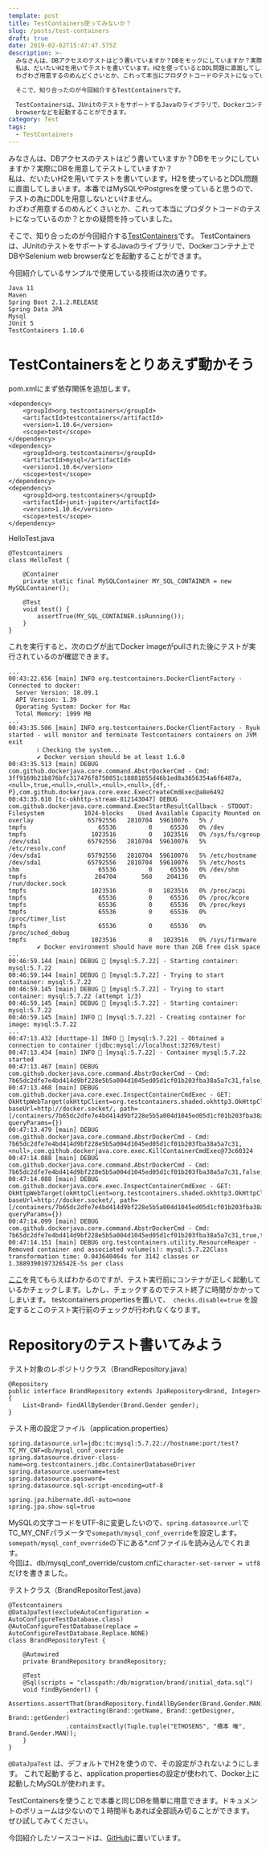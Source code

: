 ```yaml
---
template: post
title: TestContainers使ってみないか？
slug: /posts/test-containers
draft: true
date: 2019-02-02T15:47:47.575Z
description: >-
  みなさんは、DBアクセスのテストはどう書いていますか？DBをモックにしていますか？実際にDBを用意してテストしていますか？ 
  私は、だいたいH2を用いてテストを書いています。H2を使っているとDDL問題に直面してしまいます。本番ではMySQLやPostgresを使っていると思うので、テストの為にDDLを用意しないといけません。 
  わざわざ用意するのめんどくさいとか、これって本当にプロダクトコードのテストになっているのか？とかの疑問を持っていました。  

  そこで、知り合ったのが今回紹介するTestContainersです。

  TestContainersは、JUnitのテストをサポートするJavaのライブラリで、Dockerコンテナ上でDBやSelenium web
  browserなどを起動することができます。
category: Test
tags:
  - TestContainers
---
```

みなさんは、DBアクセスのテストはどう書いていますか？DBをモックにしていますか？実際にDBを用意してテストしていますか？\
私は、だいたいH2を用いてテストを書いています。H2を使っているとDDL問題に直面してしまいます。本番ではMySQLやPostgresを使っていると思うので、テストの為にDDLを用意しないといけません。\
わざわざ用意するのめんどくさいとか、これって本当にプロダクトコードのテストになっているのか？とかの疑問を持っていました。  

そこで、知り合ったのが今回紹介する[TestContainers](https://www.testcontainers.org/)です。
TestContainersは、JUnitのテストをサポートするJavaのライブラリで、Dockerコンテナ上でDBやSelenium web browserなどを起動することができます。

今回紹介しているサンプルで使用している技術は次の通りです。

```
Java 11
Maven
Spring Boot 2.1.2.RELEASE
Spring Data JPA
Mysql
JUnit 5
TestContainers 1.10.6
```

# TestContainersをとりあえず動かそう

pom.xmlにまず依存関係を追加します。

```
<dependency>
    <groupId>org.testcontainers</groupId>
    <artifactId>testcontainers</artifactId>
    <version>1.10.6</version>
    <scope>test</scope>
</dependency>
<dependency>
    <groupId>org.testcontainers</groupId>
    <artifactId>mysql</artifactId>
    <version>1.10.6</version>
    <scope>test</scope>
</dependency>
<dependency>
    <groupId>org.testcontainers</groupId>
    <artifactId>junit-jupiter</artifactId>
    <version>1.10.6</version>
    <scope>test</scope>
</dependency>
```

HelloTest.java

```
@Testcontainers
class HelloTest {

    @Container
    private static final MySQLContainer MY_SQL_CONTAINER = new MySQLContainer();

    @Test
    void test() {
        assertTrue(MY_SQL_CONTAINER.isRunning());
    }
}
```

これを実行すると、次のログが出てDocker imageがpullされた後にテストが実行されているのが確認できます。

```
...
00:43:22.656 [main] INFO org.testcontainers.DockerClientFactory - Connected to docker: 
  Server Version: 18.09.1
  API Version: 1.39
  Operating System: Docker for Mac
  Total Memory: 1999 MB
...
00:43:35.506 [main] INFO org.testcontainers.DockerClientFactory - Ryuk started - will monitor and terminate Testcontainers containers on JVM exit
        ℹ︎ Checking the system...
        ✔ Docker version should be at least 1.6.0
00:43:35.513 [main] DEBUG com.github.dockerjava.core.command.AbstrDockerCmd - Cmd: 3ff9169b21b876bfc317476f8750851c18881855d46b1ed8a3656354a6f6487a,<null>,true,<null>,<null>,<null>,<null>,{df,-P},com.github.dockerjava.core.exec.ExecCreateCmdExec@a8e6492
00:43:35.610 [tc-okhttp-stream-812143047] DEBUG com.github.dockerjava.core.command.ExecStartResultCallback - STDOUT: Filesystem           1024-blocks    Used Available Capacity Mounted on
overlay               65792556   2810704  59610076   5% /
tmpfs                    65536         0     65536   0% /dev
tmpfs                  1023516         0   1023516   0% /sys/fs/cgroup
/dev/sda1             65792556   2810704  59610076   5% /etc/resolv.conf
/dev/sda1             65792556   2810704  59610076   5% /etc/hostname
/dev/sda1             65792556   2810704  59610076   5% /etc/hosts
shm                      65536         0     65536   0% /dev/shm
tmpfs                   204704       568    204136   0% /run/docker.sock
tmpfs                  1023516         0   1023516   0% /proc/acpi
tmpfs                    65536         0     65536   0% /proc/kcore
tmpfs                    65536         0     65536   0% /proc/keys
tmpfs                    65536         0     65536   0% /proc/timer_list
tmpfs                    65536         0     65536   0% /proc/sched_debug
tmpfs                  1023516         0   1023516   0% /sys/firmware
        ✔ Docker environment should have more than 2GB free disk space
...
00:46:59.144 [main] DEBUG 🐳 [mysql:5.7.22] - Starting container: mysql:5.7.22
00:46:59.144 [main] DEBUG 🐳 [mysql:5.7.22] - Trying to start container: mysql:5.7.22
00:46:59.145 [main] DEBUG 🐳 [mysql:5.7.22] - Trying to start container: mysql:5.7.22 (attempt 1/3)
00:46:59.145 [main] DEBUG 🐳 [mysql:5.7.22] - Starting container: mysql:5.7.22
00:46:59.145 [main] INFO 🐳 [mysql:5.7.22] - Creating container for image: mysql:5.7.22
...
00:47:13.432 [ducttape-1] INFO 🐳 [mysql:5.7.22] - Obtained a connection to container (jdbc:mysql://localhost:32769/test)
00:47:13.434 [main] INFO 🐳 [mysql:5.7.22] - Container mysql:5.7.22 started
00:47:13.467 [main] DEBUG com.github.dockerjava.core.command.AbstrDockerCmd - Cmd: 7b65dc2dfe7e4bd414d9bf228e5b5a004d1045ed05d1cf01b203fba38a5a7c31,false,com.github.dockerjava.core.exec.InspectContainerCmdExec@77602954
00:47:13.468 [main] DEBUG com.github.dockerjava.core.exec.InspectContainerCmdExec - GET: OkHttpWebTarget(okHttpClient=org.testcontainers.shaded.okhttp3.OkHttpClient@6941827a, baseUrl=http://docker.socket/, path=[/containers/7b65dc2dfe7e4bd414d9bf228e5b5a004d1045ed05d1cf01b203fba38a5a7c31/json], queryParams={})
00:47:13.479 [main] DEBUG com.github.dockerjava.core.command.AbstrDockerCmd - Cmd: 7b65dc2dfe7e4bd414d9bf228e5b5a004d1045ed05d1cf01b203fba38a5a7c31,<null>,com.github.dockerjava.core.exec.KillContainerCmdExec@73c60324
00:47:14.088 [main] DEBUG com.github.dockerjava.core.command.AbstrDockerCmd - Cmd: 7b65dc2dfe7e4bd414d9bf228e5b5a004d1045ed05d1cf01b203fba38a5a7c31,false,com.github.dockerjava.core.exec.InspectContainerCmdExec@71ae31b0
00:47:14.088 [main] DEBUG com.github.dockerjava.core.exec.InspectContainerCmdExec - GET: OkHttpWebTarget(okHttpClient=org.testcontainers.shaded.okhttp3.OkHttpClient@6941827a, baseUrl=http://docker.socket/, path=[/containers/7b65dc2dfe7e4bd414d9bf228e5b5a004d1045ed05d1cf01b203fba38a5a7c31/json], queryParams={})
00:47:14.099 [main] DEBUG com.github.dockerjava.core.command.AbstrDockerCmd - Cmd: 7b65dc2dfe7e4bd414d9bf228e5b5a004d1045ed05d1cf01b203fba38a5a7c31,true,true,com.github.dockerjava.core.exec.RemoveContainerCmdExec@2c7d121c
00:47:14.151 [main] DEBUG org.testcontainers.utility.ResourceReaper - Removed container and associated volume(s): mysql:5.7.22Class transformation time: 0.043640464s for 3142 classes or 1.3889390197326542E-5s per class
```

[ここ](https://www.testcontainers.org/features/configuration/)を見てもらえばわかるのですが、テスト実行前にコンテナが正しく起動しているかチェックします。しかし、チェックするのでテスト終了に時間がかかってしまいます。
testcontainers.propertiesを置いて、　`checks.disable=true` を設定するとこのテスト実行前のチェックが行われなくなります。

# Repositoryのテスト書いてみよう

テスト対象のレポジトリクラス（BrandRepository.java）

```
@Repository
public interface BrandRepository extends JpaRepository<Brand, Integer> {
    List<Brand> findAllByGender(Brand.Gender gender);
}
```

テスト用の設定ファイル（application.properties）

```
spring.datasource.url=jdbc:tc:mysql:5.7.22://hostname:port/test?TC_MY_CNF=db/mysql_conf_override
spring.datasource.driver-class-name=org.testcontainers.jdbc.ContainerDatabaseDriver
spring.datasource.username=test
spring.datasource.password=
spring.datasource.sql-script-encoding=utf-8

spring.jpa.hibernate.ddl-auto=none
spring.jpa.show-sql=true
```

MySQLの文字コードをUTF-8に変更したいので、`spring.datasource.url`でTC_MY_CNFパラメータで`somepath/mysql_conf_override`を設定します。`somepath/mysql_conf_override`の下にある*.cnfファイルを読み込んでくれます。\
今回は、db/mysql_conf_override/custom.cnfに`character-set-server = utf8`だけを書きました。

テストクラス（BrandRepositorTest.java）

```
@Testcontainers
@DataJpaTest(excludeAutoConfiguration = AutoConfigureTestDatabase.class)
@AutoConfigureTestDatabase(replace = AutoConfigureTestDatabase.Replace.NONE)
class BrandRepositoryTest {

    @Autowired
    private BrandRepository brandRepository;

    @Test
    @Sql(scripts = "classpath:/db/migration/brand/initial_data.sql")
    void findByGender() {
		    Assertions.assertThat(brandRepository.findAllByGender(Brand.Gender.MAN))
                .extracting(Brand::getName, Brand::getDesigner, Brand::getGender)
                .containsExactly(Tuple.tuple("ETHOSENS", "橋本 唯", Brand.Gender.MAN));
    }
}
```

`@DataJpaTest` は、デフォルトでH2を使うので、その設定がされないようにします。 これで起動すると、application.propertiesの設定が使われて、Docker上に起動したMySQLが使われます。

TestContainersを使うことで本番と同じDBを簡単に用意できます。ドキュメントのボリュームは少ないので１時間半もあれば全部読み切ることができます。\
ぜひ試してみてください。

今回紹介したソースコードは、[GitHub](https://github.com/b1a9id/test-containers-sandbox)に置いています。
